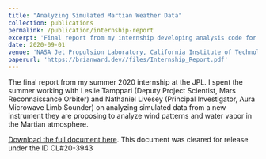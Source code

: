 ```yaml
---
title: "Analyzing Simulated Martian Weather Data"
collection: publications
permalink: /publication/internship-report
excerpt: 'Final report from my internship developing analysis code for a proposed Martian satellite'
date: 2020-09-01
venue: 'NASA Jet Propulsion Laboratory, California Institute of Technology'
paperurl: 'https://brianward.dev//files/Internship_Report.pdf'
---
```


The final report from my summer 2020 internship at the JPL. I spent the summer working
with Leslie Tamppari (Deputy Project Scientist, Mars Reconnaissance Orbiter) and Nathaniel Livesey
(Principal Investigator, Aura Microwave Limb Sounder) on analyzing simulated data from
a new instrument they are proposing to analyze wind patterns and water vapor in the Martian atmosphere.

[Download the full document here](files/Internship_Report.pdf). This document was cleared for release under the ID CL#20-3943
